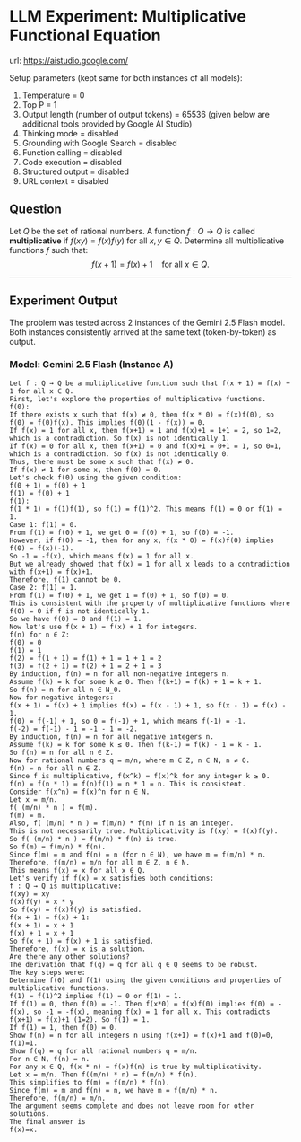 # LLM Experiment: Multiplicative Functional Equation
url: https://aistudio.google.com/

Setup parameters (kept same for both instances of all models):
1. Temperature = 0
2. Top P = 1
3. Output length (number of output tokens) = 65536
(given below are additional tools provided by Google AI Studio)
4. Thinking mode = disabled
5. Grounding with Google Search = disabled
6. Function calling = disabled
7. Code execution = disabled
8. Structured output = disabled
9. URL context = disabled

## Question

Let $Q$ be the set of rational numbers. A function $f: Q \to Q$ is called **multiplicative** if $f(xy) = f(x)f(y)$ for all $x, y \in Q$.
Determine all multiplicative functions $f$ such that:
$$f(x + 1) = f(x) + 1 \quad \text{for all } x \in Q.$$

---

## Experiment Output

The problem was tested across 2 instances of the Gemini 2.5 Flash model. Both instances consistently arrived at the same text (token-by-token) as output.

### Model: Gemini 2.5 Flash (Instance A)

```Solution:
Let f : Q → Q be a multiplicative function such that f(x + 1) = f(x) + 1 for all x ∈ Q.
First, let's explore the properties of multiplicative functions.
f(0):
If there exists x such that f(x) ≠ 0, then f(x * 0) = f(x)f(0), so f(0) = f(0)f(x). This implies f(0)(1 - f(x)) = 0.
If f(x) = 1 for all x, then f(x+1) = 1 and f(x)+1 = 1+1 = 2, so 1=2, which is a contradiction. So f(x) is not identically 1.
If f(x) = 0 for all x, then f(x+1) = 0 and f(x)+1 = 0+1 = 1, so 0=1, which is a contradiction. So f(x) is not identically 0.
Thus, there must be some x such that f(x) ≠ 0.
If f(x) ≠ 1 for some x, then f(0) = 0.
Let's check f(0) using the given condition:
f(0 + 1) = f(0) + 1
f(1) = f(0) + 1
f(1):
f(1 * 1) = f(1)f(1), so f(1) = f(1)^2. This means f(1) = 0 or f(1) = 1.
Case 1: f(1) = 0.
From f(1) = f(0) + 1, we get 0 = f(0) + 1, so f(0) = -1.
However, if f(0) = -1, then for any x, f(x * 0) = f(x)f(0) implies f(0) = f(x)(-1).
So -1 = -f(x), which means f(x) = 1 for all x.
But we already showed that f(x) = 1 for all x leads to a contradiction with f(x+1) = f(x)+1.
Therefore, f(1) cannot be 0.
Case 2: f(1) = 1.
From f(1) = f(0) + 1, we get 1 = f(0) + 1, so f(0) = 0.
This is consistent with the property of multiplicative functions where f(0) = 0 if f is not identically 1.
So we have f(0) = 0 and f(1) = 1.
Now let's use f(x + 1) = f(x) + 1 for integers.
f(n) for n ∈ Z:
f(0) = 0
f(1) = 1
f(2) = f(1 + 1) = f(1) + 1 = 1 + 1 = 2
f(3) = f(2 + 1) = f(2) + 1 = 2 + 1 = 3
By induction, f(n) = n for all non-negative integers n.
Assume f(k) = k for some k ≥ 0. Then f(k+1) = f(k) + 1 = k + 1.
So f(n) = n for all n ∈ N_0.
Now for negative integers:
f(x + 1) = f(x) + 1 implies f(x) = f(x - 1) + 1, so f(x - 1) = f(x) - 1.
f(0) = f(-1) + 1, so 0 = f(-1) + 1, which means f(-1) = -1.
f(-2) = f(-1) - 1 = -1 - 1 = -2.
By induction, f(n) = n for all negative integers n.
Assume f(k) = k for some k ≤ 0. Then f(k-1) = f(k) - 1 = k - 1.
So f(n) = n for all n ∈ Z.
Now for rational numbers q = m/n, where m ∈ Z, n ∈ N, n ≠ 0.
f(n) = n for all n ∈ Z.
Since f is multiplicative, f(x^k) = f(x)^k for any integer k ≥ 0.
f(n) = f(n * 1) = f(n)f(1) = n * 1 = n. This is consistent.
Consider f(x^n) = f(x)^n for n ∈ N.
Let x = m/n.
f( (m/n) * n ) = f(m).
f(m) = m.
Also, f( (m/n) * n ) = f(m/n) * f(n) if n is an integer.
This is not necessarily true. Multiplicativity is f(xy) = f(x)f(y).
So f( (m/n) * n ) = f(m/n) * f(n) is true.
So f(m) = f(m/n) * f(n).
Since f(m) = m and f(n) = n (for n ∈ N), we have m = f(m/n) * n.
Therefore, f(m/n) = m/n for all m ∈ Z, n ∈ N.
This means f(x) = x for all x ∈ Q.
Let's verify if f(x) = x satisfies both conditions:
f : Q → Q is multiplicative:
f(xy) = xy
f(x)f(y) = x * y
So f(xy) = f(x)f(y) is satisfied.
f(x + 1) = f(x) + 1:
f(x + 1) = x + 1
f(x) + 1 = x + 1
So f(x + 1) = f(x) + 1 is satisfied.
Therefore, f(x) = x is a solution.
Are there any other solutions?
The derivation that f(q) = q for all q ∈ Q seems to be robust.
The key steps were:
Determine f(0) and f(1) using the given conditions and properties of multiplicative functions.
f(1) = f(1)^2 implies f(1) = 0 or f(1) = 1.
If f(1) = 0, then f(0) = -1. Then f(x*0) = f(x)f(0) implies f(0) = -f(x), so -1 = -f(x), meaning f(x) = 1 for all x. This contradicts f(x+1) = f(x)+1 (1=2). So f(1) = 1.
If f(1) = 1, then f(0) = 0.
Show f(n) = n for all integers n using f(x+1) = f(x)+1 and f(0)=0, f(1)=1.
Show f(q) = q for all rational numbers q = m/n.
For n ∈ N, f(n) = n.
For any x ∈ Q, f(x * n) = f(x)f(n) is true by multiplicativity.
Let x = m/n. Then f((m/n) * n) = f(m/n) * f(n).
This simplifies to f(m) = f(m/n) * f(n).
Since f(m) = m and f(n) = n, we have m = f(m/n) * n.
Therefore, f(m/n) = m/n.
The argument seems complete and does not leave room for other solutions.
The final answer is 
f(x)=x.